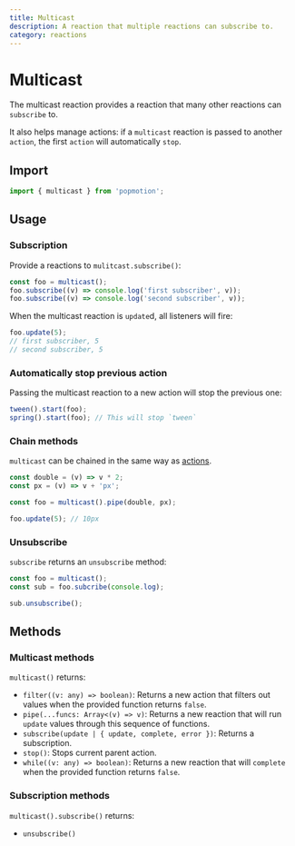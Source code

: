 ```yaml
---
title: Multicast
description: A reaction that multiple reactions can subscribe to.
category: reactions
---
```


# Multicast

The multicast reaction provides a reaction that many other reactions can `subscribe` to.

It also helps manage actions: if a `multicast` reaction is passed to another `action`, the first `action` will automatically `stop`.

<TOC />

## Import

```javascript
import { multicast } from 'popmotion';
```

## Usage

### Subscription

Provide a reactions to `mulitcast.subscribe()`:

```javascript
const foo = multicast();
foo.subscribe((v) => console.log('first subscriber', v));
foo.subscribe((v) => console.log('second subscriber', v));
```

When the multicast reaction is `update`d, all listeners will fire:

```javascript
foo.update(5);
// first subscriber, 5
// second subscriber, 5
```

### Automatically stop previous action

Passing the multicast reaction to a new action will stop the previous one:

```javascript
tween().start(foo);
spring().start(foo); // This will stop `tween`
```

### Chain methods

`multicast` can be chained in the same way as [actions](/api/action).

```javascript
const double = (v) => v * 2;
const px = (v) => v + 'px';

const foo = multicast().pipe(double, px);

foo.update(5); // 10px
```

### Unsubscribe

`subscribe` returns an `unsubscribe` method:

```javascript
const foo = multicast();
const sub = foo.subcribe(console.log);

sub.unsubscribe();
```

## Methods

### Multicast methods

`multicast()` returns:

- `filter((v: any) => boolean)`: Returns a new action that filters out values when the provided function returns `false`.
- `pipe(...funcs: Array<(v) => v)`: Returns a new reaction that will run `update` values through this sequence of functions.
- `subscribe(update | { update, complete, error })`: Returns a subscription.
- `stop()`: Stops current parent action.
- `while((v: any) => boolean)`: Returns a new reaction that will `complete` when the provided function returns `false`.

### Subscription methods

`multicast().subscribe()` returns:

- `unsubscribe()`
